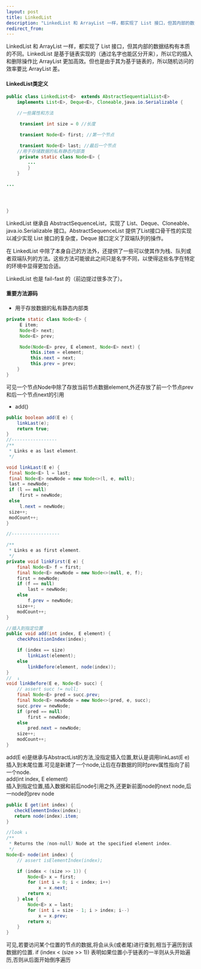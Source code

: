 ```yaml
---
layout: post
title: LinkedList
description: "LinkedList 和 ArrayList 一样，都实现了 List 接口，但其内部的数据结构有本质的不同。LinkedList 是基于链表实现的（通过名字也能区分开来），所以它的插入和删除操作比 ArrayList 更加高效。但也是由于其为基于链表的，所以随机访问的效率要比 ArrayList 差。"
redirect_from:
---
```

LinkedList 和 ArrayList 一样，都实现了 List 接口，但其内部的数据结构有本质的不同。LinkedList 是基于链表实现的（通过名字也能区分开来），所以它的插入和删除操作比 ArrayList 更加高效。但也是由于其为基于链表的，所以随机访问的效率要比 ArrayList 差。

#### LinkedList类定义  
```java
public class LinkedList<E>  extends AbstractSequentialList<E>  
    implements List<E>, Deque<E>, Cloneable,java.io.Serializable {

    //一些属性和方法

     transient int size = 0 //长度

     transient Node<E> first; //第一个节点

     transient Node<E> last; //最后一个节点
    //用于存储数据的私有静态内部类
     private static class Node<E> {
        ...
        }
    }

...




}
```
LinkedList 继承自 AbstractSequenceList，实现了 List、Deque、Cloneable、java.io.Serializable 接口。AbstractSequenceList 提供了List接口骨干性的实现以减少实现 List 接口的复杂度，Deque 接口定义了双端队列的操作。

在 LinkedList 中除了本身自己的方法外，还提供了一些可以使其作为栈、队列或者双端队列的方法。这些方法可能彼此之间只是名字不同，以使得这些名字在特定的环境中显得更加合适。

LinkedList 也是 fail-fast 的（前边提过很多次了）。

#### 重要方法源码

* 用于存放数据的私有静态内部类
```java
private static class Node<E> {
     E item;
     Node<E> next;
     Node<E> prev;

     Node(Node<E> prev, E element, Node<E> next) {
         this.item = element;
         this.next = next;
         this.prev = prev;
    }
}
```
可见一个节点Node中除了存放当前节点数据element,外还存放了前一个节点prev和后一个节点next的引用

* add()  

```java
public boolean add(E e) {
    linkLast(e);
    return true;
}
//-----------------
/**
 * Links e as last element.
 */

void linkLast(E e) {
 final Node<E> l = last;
 final Node<E> newNode = new Node<>(l, e, null);
 last = newNode;
 if (l == null)
     first = newNode;
 else
     l.next = newNode;
 size++;
 modCount++;
}

//------------------

/**
 * Links e as first element.
 */
private void linkFirst(E e) {
    final Node<E> f = first;
    final Node<E> newNode = new Node<>(null, e, f);
    first = newNode;
    if (f == null)
        last = newNode;
    else
        f.prev = newNode;
    size++;
    modCount++;
}

//插入到指定位置
public void add(int index, E element) {
    checkPositionIndex(index);

    if (index == size)
        linkLast(element);
    else
        linkBefore(element, node(index));
}
//  ↓
void linkBefore(E e, Node<E> succ) {
    // assert succ != null;
    final Node<E> pred = succ.prev;
    final Node<E> newNode = new Node<>(pred, e, succ);
    succ.prev = newNode;
    if (pred == null)
        first = newNode;
    else
        pred.next = newNode;
    size++;
    modCount++;
}
```
 add(E e)是继承与AbstractList的方法,没指定插入位置,默认是调用linkLast(E e)  插入到末尾位置.可见是新建了一个node,让后在存数据的同时prev属性指向了前一个node.   
add(int index, E element)  
插入到指定位置,插入数据和前后node引用之外,还更新前面node的next node,后一node的prev node

```java
public E get(int index) {
   checkElementIndex(index);
   return node(index).item;
}

//look ↓
/**
 * Returns the (non-null) Node at the specified element index.
 */
Node<E> node(int index) {
    // assert isElementIndex(index);

    if (index < (size >> 1)) {
        Node<E> x = first;
        for (int i = 0; i < index; i++)
            x = x.next;
        return x;
    } else {
        Node<E> x = last;
        for (int i = size - 1; i > index; i--)
            x = x.prev;
        return x;
    }
}
```
可见,若要访问某个位置的节点的数据,将会从头(或者尾)进行查到,相当于遍历到该数据的位置. if (index < (size >> 1)) 表明如果位置小于链表的一半则从头开始遍历,否则从后面开始倒序遍历
